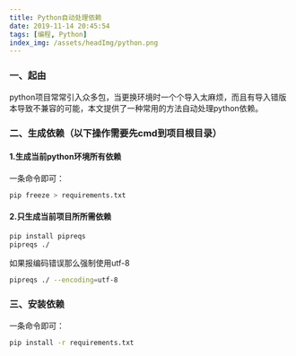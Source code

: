 ```yaml
---
title: Python自动处理依赖
date: 2019-11-14 20:45:54
tags: [编程, Python]
index_img: /assets/headImg/python.png
---
```


### 一、起由

python项目常常引入众多包，当更换环境时一个个导入太麻烦，而且有导入错版本导致不兼容的可能，本文提供了一种常用的方法自动处理python依赖。
<!--more-->

### 二、生成依赖（以下操作需要先cmd到项目根目录）

#### 1.生成当前python环境所有依赖

一条命令即可：
```bash
pip freeze > requirements.txt
```
#### 2.只生成当前项目所所需依赖

```bash
pip install pipreqs
pipreqs ./
```
如果报编码错误那么强制使用utf-8
```bash
pipreqs ./ --encoding=utf-8
```

### 三、安装依赖

一条命令即可：
```bash
pip install -r requirements.txt
```
